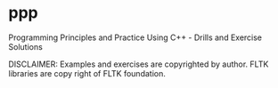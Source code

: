# ppp
Programming Principles and Practice Using C++ - Drills and Exercise Solutions

DISCLAIMER: Examples and exercises are copyrighted by author. FLTK libraries are copy right of FLTK foundation.
